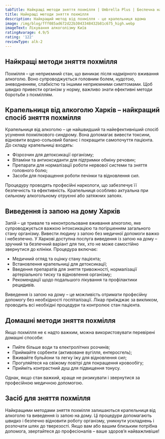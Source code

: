 ```yaml
---
tabTitle: Найкращі методи зняття похмілля | Umbrella Plus | Беспечна наркологія
title: Найкращі методи зняття похмілля
description: Найкращий метод від похмілля - це крапельниця вдома
image: /img/blog/fff085ad672d22b3043348432b81c675_high.webp
imageText: Лікування алкоголізму Київ
ratingAvarage: 4.9/5
rating: '122'
reviewType: alk-2
---
```


## Найкращі методи зняття похмілля

Похмілля – це неприємний стан, що виникає після надмірного вживання алкоголю. Воно супроводжується головним болем, нудотою, зневодненням, слабкістю та іншими неприємними симптомами. Щоб швидко привести організм у норму, важливо знати ефективні методи боротьби з похміллям.

## Крапельниця від алкоголю Харків – найкращий спосіб зняття похмілля

Крапельниця від алкоголю – це найшвидший та найефективніший спосіб усунення похмілкового синдрому. Вона допомагає вивести токсини, відновити водно-сольовий баланс і покращити самопочуття пацієнта. До складу крапельниці входять:

* Фізрозчин для детоксикації організму;
* Вітаміни та антиоксиданти для підтримки обміну речовин;
* Препарати для нормалізації роботи нервової системи та зняття головного болю;
* Засоби для покращення роботи печінки та відновлення сил.

Процедуру проводять професійні наркологи, що забезпечує її безпечність та ефективність. Крапельниця особливо актуальна при сильному алкогольному отруєнні або затяжних запоях.

## Виведення із запою на дому Харків

Запій – це тривале та неконтрольоване вживання алкоголю, яке супроводжується важкою інтоксикацією та погіршенням загального стану організму. Вивести людину з запою без медичної допомоги важко і небезпечно. У Харкові доступна послуга виведення із запою на дому – зручний та безпечний варіант для тих, хто не може самостійно звернутися до клініки.
Процедура включає:

* Медичний огляд та оцінку стану пацієнта;
* Встановлення крапельниці для детоксикації;
* Введення препаратів для зняття тривожності, нормалізації артеріального тиску та відновлення організму;
* Рекомендації щодо подальшого лікування та профілактики рецидивів.

Виведення із запою на дому – це можливість отримати професійну допомогу без необхідності госпіталізації. Лікар приїжджає за викликом, проводить всі необхідні процедури та контролює стан пацієнта.

## Домашні методи зняття похмілля

Якщо похмілля не є надто важким, можна використовувати перевірені домашні способи:

* Пийте більше води та електролітних розчинів;
* Приймайте сорбенти (активоване вугілля, ентеросгель);
* Вживайте бульйони та легку їжу для відновлення сил;
* Прогуляйтеся на свіжому повітрі для покращення кровообігу;
* Прийміть контрастний душ для підвищення тонусу.

Однак, якщо стан важкий, краще не ризикувати і звернутися за професійною медичною допомогою.

## Засіб для зняття похмілля

Найкращими методами зняття похмілля залишаються крапельниця від алкоголю та виведення із запою на дому. Ці процедури допомагають швидко і безпечно відновити роботу організму, уникнути ускладнень і розпочати шлях до тверезості. Якщо вам або вашим близьким потрібна допомога, звертайтеся до професіоналів – ваше здоров’я найважливіше!
